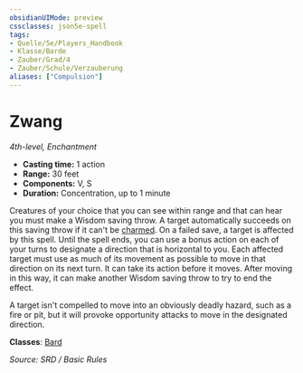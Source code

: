 ```yaml
---
obsidianUIMode: preview
cssclasses: json5e-spell
tags:
- Quelle/5e/Players_Handbook
- Klasse/Barde
- Zauber/Grad/4
- Zauber/Schule/Verzauberung
aliases: ["Compulsion"]
---
```

# Zwang
*4th-level, Enchantment*  

- **Casting time:** 1 action
- **Range:** 30 feet
- **Components:** V, S
- **Duration:** Concentration, up to 1 minute

Creatures of your choice that you can see within range and that can hear you must make a Wisdom saving throw. A target automatically succeeds on this saving throw if it can't be [charmed](rules/conditions.md#charmed). On a failed save, a target is affected by this spell. Until the spell ends, you can use a bonus action on each of your turns to designate a direction that is horizontal to you. Each affected target must use as much of its movement as possible to move in that direction on its next turn. It can take its action before it moves. After moving in this way, it can make another Wisdom saving throw to try to end the effect.

A target isn't compelled to move into an obviously deadly hazard, such as a fire or pit, but it will provoke opportunity attacks to move in the designated direction.

**Classes**: [Bard](05%20-%20Wikipedia/Charakteroptionen/02.%20Klassen/Barde.md)

*Source: SRD / Basic Rules*